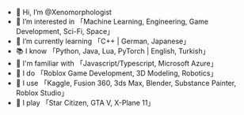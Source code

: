 - 👋 Hi, I’m @Xenomorphologist
- 👀 I’m interested in 「Machine Learning, Engineering, Game Development, Sci-Fi, Space」
- 🌱 I’m currently learning 「C++ | German, Japanese」
- 📚 I know 「Python, Java, Lua, PyTorch | English, Turkish」
- 🤔 I'm familiar with 「Javascript/Typescript, Microsoft Azure」
- 🤖 I do 「Roblox Game Development, 3D Modeling, Robotics」
- 💾 I use 「Kaggle, Fusion 360, 3ds Max, Blender, Substance Painter, Roblox Studio」
- 👾 I play 「Star Citizen, GTA V, X-Plane 11」
